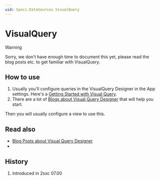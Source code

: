 ```yaml
---
uid: Specs.DataSources.VisualQuery
---
```


# VisualQuery

> [!WARNING]
> Sorry, we don't have enough time to document this yet, please read the blog posts etc. to get familiar with VisualQuery. 

## How to use

1. Usually you'll configure queries in the VisualQuery Designer in the App settings. Here's a [Getting Started with Visual Query](https://2sxc.org/en/learn/visual-query-designer). 
1. There are a lot of [Blogs about Visual Query Designer](https://2sxc.org/en/blog/tag/visual-query-designer) that will help you start.

Then you will usually configure a view to use this.

## Read also

* [Blog Posts about Visual Query Designer](https://2sxc.org/en/blog/tag/visual-query-designer)
* [](xref:Specs.DataSources.DataSource)

## History

1. Introduced in 2sxc 07.00

